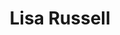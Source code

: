 ---
title       : Lisa Russell
photo       : "lisa.jpg"
occupation  : "Filmmaker &amp; Producer"

links:
 - icon     : "fa-facebook"
   url      : ""
 - icon     : "fa-twitter"
   url      : "https://twitter.com/lisarussellfilm"
 - icon     : "fa-linkedin"
   url      : "https://www.linkedin.com/in/lisarussellfilm"
 - icon     : "fa-instagram"
   url      : ""
 - icon     : "fa-soundcloud"
   url      : ""
 - icon     : "fa-vimeo-square"
   url      : ""
 - icon     : "fa-youtube"
   url      : "https://www.youtube.com/user/lisarussellnyc/videos"
 - icon     : "fa-github"
   url      : ""
 - icon     : "fa-tumblr"
   url      : ""
 - icon     : "fa-globe"
   url      : "http://www.governessfilms.com/"
 - icon     : "fa-globe"
   url      : "http://www.iselltheshadow.com/"
---